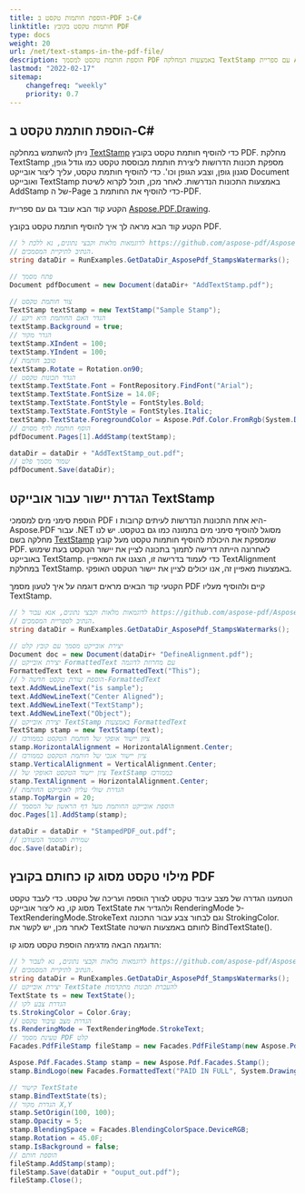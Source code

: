 ```yaml
---
title: הוספת חותמות טקסט ב-PDF ב-C#
linktitle: חותמות טקסט בקובץ PDF
type: docs
weight: 20
url: /net/text-stamps-in-the-pdf-file/
description: הוספת חותמת טקסט למסמך PDF באמצעות המחלקה TextStamp עם ספריית Aspose.PDF עבור .NET.
lastmod: "2022-02-17"
sitemap:
    changefreq: "weekly"
    priority: 0.7
---
```

<script type="application/ld+json">
{
    "@context": "https://schema.org",
    "@type": "TechArticle",
    "headline": "הוספת חותמות טקסט ב-PDF ב-C#",
    "alternativeHeadline": "הוספת חותמות טקסט ב-PDF ב-C#",
    "author": {
        "@type": "Person",
        "name":"אנדריי אנדרוחובסקי",
        "givenName": "אנדריי",
        "familyName": "אנדרוחובסקי",
        "url":"https://www.linkedin.com/in/andruhovski/"
    },
    "genre": "יצירת מסמכי PDF",
    "keywords": "pdf, c#, יצירת מסמכים",
    "wordcount": "302",
    "proficiencyLevel":"מתחיל",
    "publisher": {
        "@type": "Organization",
        "name": "צוות מסמכי Aspose.PDF",
        "url": "https://products.aspose.com/pdf",
        "logo": "https://www.aspose.cloud/templates/aspose/img/products/pdf/aspose_pdf-for-net.svg",
        "alternateName": "Aspose",
        "sameAs": [
            "https://facebook.com/aspose.pdf/",
            "https://twitter.com/asposepdf",
            "https://www.youtube.com/channel/UCmV9sEg_QWYPi6BJJs7ELOg/featured",
            "https://www.linkedin.com/company/aspose",
            "https://stackoverflow.com/questions/tagged/aspose",
            "https://aspose.quora.com/",
            "https://aspose.github.io/"
        ],
        "contactPoint": [
            {
                "@type": "ContactPoint",
                "telephone": "+1 903 306 1676",
                "contactType": "מכירות",
                "areaServed": "US",
                "availableLanguage": "en"
            },
            {
                "@type": "ContactPoint",
                "telephone": "+44 141 628 8900",
                "contactType": "מכירות",
                "areaServed": "GB",
                "availableLanguage": "en"
            },
            {
                "@type": "ContactPoint",
                "telephone": "+61 2 8006 6987",
                "contactType": "מכירות",
                "areaServed": "AU",
                "availableLanguage": "en"
            }
        ]
    },
    "url": "/net/text-stamps-in-the-pdf-file/",
    "mainEntityOfPage": {
        "@type": "WebPage",
        "@id": "/net/text-stamps-in-the-pdf-file/"
    },
    "dateModified": "2022-02-04",
    "description": "הוספת חותמת טקסט למסמך PDF באמצעות המחלקה TextStamp עם ספריית Aspose.PDF עבור .NET."
}
</script>
## הוספת חותמת טקסט ב-C#

ניתן להשתמש במחלקה [TextStamp](https://reference.aspose.com/pdf/net/aspose.pdf/TextStamp) כדי להוסיף חותמת טקסט בקובץ PDF. מחלקת TextStamp מספקת תכונות הדרושות ליצירת חותמת מבוססת טקסט כמו גודל גופן, סגנון גופן, וצבע הגופן וכו'. כדי להוסיף חותמת טקסט, עליך ליצור אובייקט Document ואובייקט TextStamp באמצעות התכונות הנדרשות. לאחר מכן, תוכל לקרוא לשיטת AddStamp של ה-Page כדי להוסיף את החותמת ב-PDF.

הקטע קוד הבא עובד גם עם ספריית [Aspose.PDF.Drawing](/pdf/net/drawing/).

הקטע קוד הבא מראה לך איך להוסיף חותמת טקסט בקובץ PDF.

```csharp
// לדוגמאות מלאות וקבצי נתונים, נא ללכת ל https://github.com/aspose-pdf/Aspose.PDF-for-.NET
// הנתיב לתיקיית המסמכים.
string dataDir = RunExamples.GetDataDir_AsposePdf_StampsWatermarks();

// פתח מסמך
Document pdfDocument = new Document(dataDir+ "AddTextStamp.pdf");

// צור חותמת טקסט
TextStamp textStamp = new TextStamp("Sample Stamp");
// הגדר האם החותמת היא רקע
textStamp.Background = true;
// הגדר מקור
textStamp.XIndent = 100;
textStamp.YIndent = 100;
// סובב חותמת
textStamp.Rotate = Rotation.on90;
// הגדר תכונות טקסט
textStamp.TextState.Font = FontRepository.FindFont("Arial");
textStamp.TextState.FontSize = 14.0F;
textStamp.TextState.FontStyle = FontStyles.Bold;
textStamp.TextState.FontStyle = FontStyles.Italic;
textStamp.TextState.ForegroundColor = Aspose.Pdf.Color.FromRgb(System.Drawing.Color.Aqua);
// הוסף חותמת לדף מסוים
pdfDocument.Pages[1].AddStamp(textStamp);

dataDir = dataDir + "AddTextStamp_out.pdf";
// שמור מסמך פלט
pdfDocument.Save(dataDir);
```
## הגדרת יישור עבור אובייקט TextStamp

הוספת סימני מים למסמכי PDF היא אחת התכונות הנדרשות לעיתים קרובות ו-Aspose.PDF עבור .NET מסוגל להוסיף סימני מים בתמונה כמו גם בטקסט. יש לנו מחלקה בשם [TextStamp](https://reference.aspose.com/pdf/net/aspose.pdf/textstamp) שמספקת את היכולת להוסיף חותמות טקסט מעל קובץ PDF. לאחרונה הייתה דרישה לתמוך בתכונה לציין את יישור הטקסט בעת שימוש באובייקט TextStamp. כדי לעמוד בדרישה זו, הצגנו את המאפיין TextAlignment במחלקת TextStamp. באמצעות מאפיין זה, אנו יכולים לציין את יישור הטקסט האופקי.

הקטעי קוד הבאים מראים דוגמה על איך לטעון מסמך PDF קיים ולהוסיף מעליו TextStamp.

```csharp
// לדוגמאות מלאות וקבצי נתונים, אנא עבור ל https://github.com/aspose-pdf/Aspose.PDF-for-.NET
// הנתיב לספריית המסמכים.
string dataDir = RunExamples.GetDataDir_AsposePdf_StampsWatermarks();

// יצירת אובייקט מסמך עם קובץ קלט
Document doc = new Document(dataDir+ "DefineAlignment.pdf");
// יצירת אובייקט FormattedText עם מחרוזת לדוגמה
FormattedText text = new FormattedText("This");
// הוספת שורת טקסט חדשה ל-FormattedText
text.AddNewLineText("is sample");
text.AddNewLineText("Center Aligned");
text.AddNewLineText("TextStamp");
text.AddNewLineText("Object");
// יצירת אובייקט TextStamp באמצעות FormattedText
TextStamp stamp = new TextStamp(text);
// ציון יישור אופקי של חותמת הטקסט כממורכז
stamp.HorizontalAlignment = HorizontalAlignment.Center;
// ציון יישור אנכי של חותמת הטקסט כממורכז
stamp.VerticalAlignment = VerticalAlignment.Center;
// ציון יישור הטקסט האופקי של TextStamp כממורכז
stamp.TextAlignment = HorizontalAlignment.Center;
// הגדרת שולי עליון לאובייקט החותמת
stamp.TopMargin = 20;
// הוספת אובייקט החותמת מעל דף הראשון של המסמך
doc.Pages[1].AddStamp(stamp);

dataDir = dataDir + "StampedPDF_out.pdf";
// שמירת המסמך המעודכן
doc.Save(dataDir);
```
## מילוי טקסט מסוג קו כחותם בקובץ PDF

הטמענו הגדרה של מצב עיבוד טקסט לצורך הוספה ועריכה של טקסט. כדי לעבד טקסט מסוג קו, נא ליצור אובייקט TextState ולהגדיר את RenderingMode ל-TextRenderingMode.StrokeText וגם לבחור צבע עבור התכונה StrokingColor. לאחר מכן, יש לקשר את TextState לחותם באמצעות השיטה BindTextState().

הדוגמה הבאה מדגימה הוספת טקסט מסוג קו:

```csharp
// לדוגמאות מלאות וקבצי נתונים, נא לעבור ל https://github.com/aspose-pdf/Aspose.PDF-for-.NET
// הנתיב לתיקיית המסמכים.
string dataDir = RunExamples.GetDataDir_AsposePdf_StampsWatermarks();
// יצירת אובייקט TextState להעברת תכונות מתקדמות
TextState ts = new TextState();
// הגדרת צבע לקו
ts.StrokingColor = Color.Gray;
// הגדרת מצב עיבוד טקסט
ts.RenderingMode = TextRenderingMode.StrokeText;
// טעינת מסמך PDF קלט
Facades.PdfFileStamp fileStamp = new Facades.PdfFileStamp(new Aspose.Pdf.Document(dataDir + "input.pdf"));

Aspose.Pdf.Facades.Stamp stamp = new Aspose.Pdf.Facades.Stamp();
stamp.BindLogo(new Facades.FormattedText("PAID IN FULL", System.Drawing.Color.Gray, "Arial", Facades.EncodingType.Winansi, true, 78));

// קישור TextState
stamp.BindTextState(ts);
// הגדרת מקור X,Y
stamp.SetOrigin(100, 100);
stamp.Opacity = 5;
stamp.BlendingSpace = Facades.BlendingColorSpace.DeviceRGB;
stamp.Rotation = 45.0F;
stamp.IsBackground = false;
// הוספת חותם
fileStamp.AddStamp(stamp);
fileStamp.Save(dataDir + "ouput_out.pdf");
fileStamp.Close();
```

<script type="application/ld+json">
{
    "@context": "http://schema.org",
    "@type": "SoftwareApplication",
    "name": "ספריית Aspose.PDF עבור .NET",
    "image": "https://www.aspose.cloud/templates/aspose/img/products/pdf/aspose_pdf-for-net.svg",
    "url": "https://www.aspose.com/",
    "publisher": {
        "@type": "Organization",
        "name": "Aspose.PDF",
        "url": "https://products.aspose.com/pdf",
        "logo": "https://www.aspose.cloud/templates/aspose/img/products/pdf/aspose_pdf-for-net.svg",
        "alternateName": "Aspose",
        "sameAs": [
            "https://facebook.com/aspose.pdf/",
            "https://twitter.com/asposepdf",
            "https://www.youtube.com/channel/UCmV9sEg_QWYPi6BJJs7ELOg/featured",
            "https://www.linkedin.com/company/aspose",
            "https://stackoverflow.com/questions/tagged/aspose",
            "https://aspose.quora.com/",
            "https://aspose.github.io/"
        ],
        "contactPoint": [
            {
                "@type": "ContactPoint",
                "telephone": "+1 903 306 1676",
                "contactType": "מכירות",
                "areaServed": "US",
                "availableLanguage": "אנגלית"
            },
            {
                "@type": "ContactPoint",
                "telephone": "+44 141 628 8900",
                "contactType": "מכירות",
                "areaServed": "GB",
                "availableLanguage": "אנגלית"
            },
            {
                "@type": "ContactPoint",
                "telephone": "+61 2 8006 6987",
                "contactType": "מכירות",
                "areaServed": "AU",
                "availableLanguage": "אנגלית"
            }
        ]
    },
    "offers": {
        "@type": "Offer",
        "price": "1199",
        "priceCurrency": "USD"
    },
    "applicationCategory": "ספריית עיבוד PDF עבור .NET",
    "downloadUrl": "https://www.nuget.org/packages/Aspose.PDF/",
    "operatingSystem": "Windows, MacOS, Linux",
    "screenshot": "https://docs.aspose.com/pdf/net/create-pdf-document/screenshot.png",
    "softwareVersion": "2022.1",
    "aggregateRating": {
        "@type": "AggregateRating",
        "ratingValue": "5",
        "ratingCount": "16"
    }
}
</script>
```

